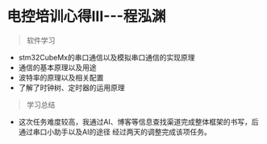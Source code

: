# 电控培训心得III---程泓渊
> 软件学习
- stm32CubeMx的串口通信以及模拟串口通信的实现原理
- 通信的基本原理以及用途
- 波特率的原理以及相关配置
- 了解了时钟树、定时器的运用原理
>学习总结
- 这次任务难度较高，我通过AI、博客等信息查找渠道完成整体框架的书写，后通过串口小助手以及AI的途径 经过两天的调整完成该项任务。